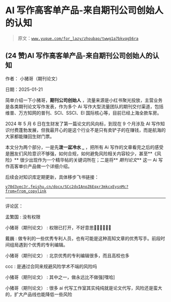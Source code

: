 # AI 写作高客单产品-来自期刊公司创始人的认知

> 原文：[`www.yuque.com/for_lazy/zhoubao/twwg1a7bkvqg56ra`](https://www.yuque.com/for_lazy/zhoubao/twwg1a7bkvqg56ra)

## (24 赞)AI 写作高客单产品-来自期刊公司创始人的认知

作者： 小猪哥（期刊论文）

日期：2025-01-21

简单介绍一下小猪哥，**期刊公司创始人** ，流量来源是小红书聚光投放，主营业务是各类期刊论文写作发表，作为多个 Ai 写作大型流量团队的期刊交付渠道，包括维普、万方知网的普刊、SCI、SSCI、EI 国际核心等，目前已经上海全款车房。

2024 年 5 月 6 日在生财发了第一篇论文的风向标，到现在 9 个月涉及 AI 写作知识付费蓬勃发展，但我最开心的是这个行业不是只有卖铲子的在赚钱，而是航海的大家都能赚回生财门票。

本文分为两个部分，一是先**泼一盆冷水 _** ，把所有 Ai 写作的文章看完之后的感受是圈友们风险意识不够强，如何合规，如何避免风险相关内容较少，甚至**《风险》**
很少出现作为一个精华帖的关键词所在；二是将** *期刊论文*** 这一 Ai 写作高客单价产品做一个详细介绍。

后续会对知识库定期更新，具体移步飞书链接：

[`v70d3vec3r.feishu.cn/docx/SCc2dvIAnoZ6Eqxr3mkcxEysnMc?from=from_copylink`](https://v70d3vec3r.feishu.cn/docx/SCc2dvIAnoZ6Eqxr3mkcxEysnMc?from=from_copylink)

* * *

评论区：

孟繁国 : 没有权限

小猪哥（期刊论文） : 权限已打开，不好意思🤦‍♂️🤦‍♂️🤦‍♂️

戴巍 : 做专利的一些优秀专利人员，也有可能是这种高知文章的优秀写手。前段时间组局遇到个优秀的专利编辑。

小猪哥（期刊论文） : 北京优秀的专利编辑很多，而且高校也多

ccc : 是通过合同来规避风险学术不端的风险吗

小猪哥（期刊论文） : 其中之一，做永远比不做强[嘿哈]

小猪哥（期刊论文） : 很多 ai 代写工作室其实纯纯就是论文代写，风险还是蛮大的，扩大产品线也能降低一些风险